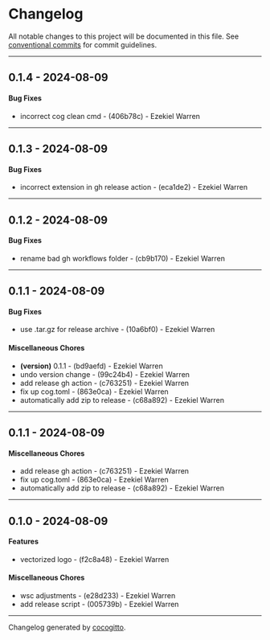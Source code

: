 # Changelog
All notable changes to this project will be documented in this file. See [conventional commits](https://www.conventionalcommits.org/) for commit guidelines.

- - -
## 0.1.4 - 2024-08-09
#### Bug Fixes
- incorrect cog clean cmd - (406b78c) - Ezekiel Warren

- - -

## 0.1.3 - 2024-08-09
#### Bug Fixes
- incorrect extension in gh release action - (eca1de2) - Ezekiel Warren

- - -

## 0.1.2 - 2024-08-09
#### Bug Fixes
- rename bad gh workflows folder - (cb9b170) - Ezekiel Warren

- - -

## 0.1.1 - 2024-08-09
#### Bug Fixes
- use .tar.gz for release archive - (10a6bf0) - Ezekiel Warren
#### Miscellaneous Chores
- **(version)** 0.1.1 - (bd9aefd) - Ezekiel Warren
- undo version change - (99c24b4) - Ezekiel Warren
- add release gh action - (c763251) - Ezekiel Warren
- fix up cog.toml - (863e0ca) - Ezekiel Warren
- automatically add zip to release - (c68a892) - Ezekiel Warren

- - -

## 0.1.1 - 2024-08-09
#### Miscellaneous Chores
- add release gh action - (c763251) - Ezekiel Warren
- fix up cog.toml - (863e0ca) - Ezekiel Warren
- automatically add zip to release - (c68a892) - Ezekiel Warren

- - -

## 0.1.0 - 2024-08-09
#### Features
- vectorized logo - (f2c8a48) - Ezekiel Warren
#### Miscellaneous Chores
- wsc adjustments - (e28d233) - Ezekiel Warren
- add release script - (005739b) - Ezekiel Warren

- - -

Changelog generated by [cocogitto](https://github.com/cocogitto/cocogitto).